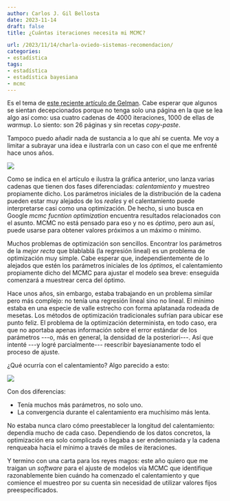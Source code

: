 ```yaml
---
author: Carlos J. Gil Bellosta
date: 2023-11-14
draft: false
title: ¿Cuántas iteraciones necesita mi MCMC?

url: /2023/11/14/charla-oviedo-sistemas-recomendacion/
categories:
- estadística
tags:
- estadística
- estadística bayesiana
- mcmc
---
```


Es el tema de
[este reciente artículo de Gelman](https://arxiv.org/pdf/2311.02726.pdf).
Cabe esperar que algunos se sientan decepcionados porque no tenga solo una página en la que se lea algo así como: usa cuatro cadenas de 4000 iteraciones, 1000 de ellas de _warmup_. Lo siento: son 26 páginas y sin recetas _copy-paste_.

Tampoco puedo añadir nada de sustancia a lo que ahí se cuenta. Me voy a limitar a subrayar una idea e ilustrarla con un caso con el que me enfrenté hace unos años.

![](/wp-uploads/2023/mcmc_00.png#center)

Como se indica en el artículo e ilustra la gráfica anterior, uno lanza varias cadenas que tienen dos fases diferenciadas: _calentamiento_ y muestreo propiamente dicho. Los parámetros iniciales de la distribución de la cadena pueden estar muy alejados de los _reales_ y el calentamiento puede interpretarse casi como una optimización. De hecho, si uno busca en Google _mcmc fucntion optimization_ encuentra resultados relacionados con el asunto. MCMC no está pensado para eso y no es _óptimo_, pero aun así, puede usarse para obtener valores próximos a un máximo o mínimo.

Muchos problemas de optimización son sencillos. Encontrar los parámetros de la _mejor recta_ que blablablá (la regresión lineal) es un problema de optimización muy simple. Cabe esperar que, independientemente de lo alejados que estén los parámetros iniciales de los _óptimos_, el calentamiento propiamente dicho del MCMC para ajustar el modelo sea breve: enseguida comenzará a muestrear cerca del óptimo.

Hace unos años, sin embargo, estaba trabajando en un problema similar pero más complejo: no tenía una regresión lineal sino no lineal. El mínimo estaba en una especie de valle estrecho con forma aplatanada rodeada de mesetas. Los métodos de optimización tradicionales sufrían para ubicar ese punto feliz. El problema de la optimización determinista, en todo caso, era que no aportaba apenas información sobre el error estándar de los parámetros ---o, más en general, la densidad de la posteriori---. Así que intenté ---y logré parcialmente--- reescribir bayesianamente todo el proceso de ajuste.

¿Qué ocurría con el calentamiento? Algo parecido a esto:

![](/wp-uploads/2023/mcmc_01.png#center)

Con dos diferencias:

* Tenía muchos más parámetros, no solo uno.
* La convergencia durante el calentamiento era muchísimo más lenta.

No estaba nunca claro cómo preestablecer la longitud del calentamiento: dependía mucho de cada caso. Dependiendo de los datos concretos, la optimización era solo complicada o llegaba a ser endemoniada y la cadena renqueaba hacia el mínimo a través de miles de iteraciones.

Y termino con una carta para los reyes magos: este año quiero que me traigan un _software_ para el ajuste de modelos vía MCMC que identifique razonablemente bien cuándo ha comenzado el calentamiento y que comience el muestreo por su cuenta sin necesidad de utilizar valores fijos preespecificados.
